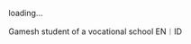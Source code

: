 loading...

Gamesh
student of a vocational school
EN︱ID

<!---
GilgameshEnuma/GilgameshEnuma is a ✨ special ✨ repository because its `README.md` (this file) appears on your GitHub profile.
You can click the Preview link to take a look at your changes.
--->
